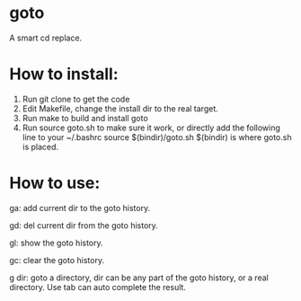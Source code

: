 # goto
A smart cd replace.
# How to install:
1) Run git clone to get the code
2) Edit Makefile, change the install dir to the real target.
3) Run make to build and install goto
4) Run source goto.sh to make sure it work, or directly add the following line to your ~/.bashrc
   source $(bindir)/goto.sh
   $(bindir) is where goto.sh is placed.
   
# How to use:
  ga: add current dir to the goto history.
  
  gd: del current dir from the goto history.
  
  gl: show the goto history.
  
  gc: clear the goto history.
  
  g dir: goto a directory, dir can be any part of the goto history, or a real directory. Use tab can auto complete the result.
  

